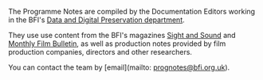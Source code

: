 The Programme Notes are compiled by the Documentation Editors working in the BFI's [Data and Digital Preservation department](https://www2.bfi.org.uk/explore-film-tv/bfi-national-archive/about-bfi-national-archive/archive-teams/data-team).

They use use content from the BFI's magazines [Sight and Sound](https://www.bfi.org.uk/sight-and-sound) and [Monthly Film Bulletin](https://en.wikipedia.org/wiki/The_Monthly_Film_Bulletin), as well as production notes provided by film production companies, directors and other researchers.

You can contact the team by [email](mailto: prognotes@bfi.org.uk).

